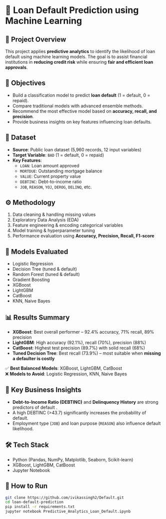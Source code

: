 # 🏦 Loan Default Prediction using Machine Learning

## 📌 Project Overview
This project applies **predictive analytics** to identify the likelihood of loan default using machine learning models. The goal is to assist financial institutions in **reducing credit risk** while ensuring **fair and efficient loan approvals**.

## 🎯 Objectives
- Build a classification model to predict **loan default** (1 = default, 0 = repaid).
- Compare traditional models with advanced ensemble methods.
- Recommend the most effective model based on **accuracy, recall, and precision**.
- Provide business insights on key features influencing loan defaults.

## 📂 Dataset
- **Source**: Public loan dataset (5,960 records, 12 input variables)  
- **Target Variable**: `BAD` (1 = default, 0 = repaid)  
- **Key Features**:
  - `LOAN`: Loan amount approved  
  - `MORTDUE`: Outstanding mortgage balance  
  - `VALUE`: Current property value  
  - `DEBTINC`: Debt-to-income ratio  
  - `JOB`, `REASON`, `YOJ`, `DEROG`, `DELINQ`, etc.  

## ⚙️ Methodology
1. Data cleaning & handling missing values
2. Exploratory Data Analysis (EDA)
3. Feature engineering & encoding categorical variables
4. Model training & hyperparameter tuning
5. Performance evaluation using **Accuracy, Precision, Recall, F1-score**

## 🤖 Models Evaluated
- Logistic Regression  
- Decision Tree (tuned & default)  
- Random Forest (tuned & default)  
- Gradient Boosting  
- XGBoost  
- LightGBM  
- CatBoost  
- KNN, Naive Bayes  

## 📊 Results Summary
- **XGBoost**: Best overall performer – 92.4% accuracy, 71% recall, 89% precision    
- **LightGBM**: High accuracy (92.1%), recall (70%), precision (88%)   
- **CatBoost**: Highest test precision (89.7%) with solid recall (68%)   
- **Tuned Decision Tree**: Best recall (73.9%) – most suitable when **missing a defaulter is costly**   

✅ **Best Balanced Models**: XGBoost, LightGBM, CatBoost  
❌ **Models to Avoid**: Logistic Regression, KNN, Naive Bayes 

## 📌 Key Business Insights
- **Debt-to-Income Ratio (DEBTINC)** and **Delinquency History** are strong predictors of default .  
- A high DEBTINC (>43.7) significantly increases the probability of default.  
- Employment type (`JOB`) and loan purpose (`REASON`) also influence default likelihood.

## 🛠️ Tech Stack
- Python (Pandas, NumPy, Matplotlib, Seaborn, Scikit-learn)  
- XGBoost, LightGBM, CatBoost  
- Jupyter Notebook  

## 🚀 How to Run
```bash
git clone https://github.com/ivikassingh2/Default.git
cd loan-default-prediction
pip install -r requirements.txt
jupyter notebook Predictive_Analytics_Loan_Default.ipynb
